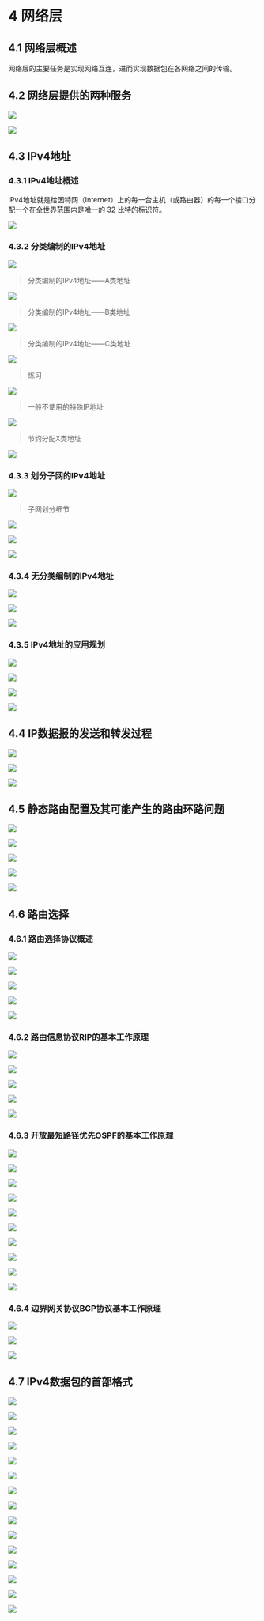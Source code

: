 # 4 网络层

## 4.1 网络层概述

网络层的主要任务是实现网络互连，进而实现数据包在各网络之间的传输。

## 4.2 网络层提供的两种服务

![](./image/2021-11-30-12-04-46.png)

![](./image/2021-11-30-12-06-05.png)

## 4.3 IPv4地址

### 4.3.1 IPv4地址概述

IPv4地址就是给因特网（Internet）上的每一台主机（或路由器）的每一个接口分配一个在全世界范围内是唯一的 32 比特的标识符。

![](./image/2021-11-30-12-09-57.png)

### 4.3.2 分类编制的IPv4地址

![](./image/2021-11-30-12-18-11.png)

> 分类编制的IPv4地址——A类地址

![](./image/2021-11-30-12-26-42.png)

> 分类编制的IPv4地址——B类地址

![](./image/2021-11-30-13-23-40.png)

> 分类编制的IPv4地址——C类地址

![](./image/2021-11-30-13-26-46.png)

> 练习

![](./image/2021-11-30-13-29-08.png)

> 一般不使用的特殊IP地址

![](./image/2021-11-30-13-39-44.png)

> 节约分配X类地址

![](./image/2021-11-30-13-42-52.png)

### 4.3.3 划分子网的IPv4地址

![](./image/2021-11-30-13-48-33.png)

> 子网划分细节

![](./image/2021-11-30-13-51-01.png)

![](./image/2021-11-30-13-54-23.png)

![](./image/2021-11-30-13-58-57.png)

### 4.3.4 无分类编制的IPv4地址

![](./image/2021-11-30-14-04-27.png)

![](./image/2021-11-30-14-57-51.png)

![](./image/2021-11-30-15-00-49.png)

### 4.3.5 IPv4地址的应用规划

![](./image/2021-11-30-15-08-22.png)

![](./image/2021-11-30-15-12-50.png)

![](./image/2021-11-30-15-15-00.png)

![](./image/2021-11-30-15-18-20.png)

## 4.4 IP数据报的发送和转发过程

![](./image/2021-11-30-15-23-22.png)

![](./image/2021-11-30-15-28-53.png)

![](./image/2021-11-30-15-31-04.png)

## 4.5 静态路由配置及其可能产生的路由环路问题

![](./image/2021-11-30-19-42-46.png)

![](./image/2021-11-30-19-48-13.png)

![](./image/2021-11-30-19-50-57.png)

![](./image/2021-11-30-19-55-32.png)

![](./image/2021-11-30-19-57-23.png)

## 4.6 路由选择

### 4.6.1 路由选择协议概述

![](./image/2021-11-30-20-34-47.png)

![](./image/2021-11-30-20-35-34.png)

![](./image/2021-11-30-20-49-05.png)

![](./image/2021-11-30-20-50-25.png)

![](./image/2021-11-30-20-55-14.png)

### 4.6.2 路由信息协议RIP的基本工作原理

![](./image/2021-11-30-21-07-06.png)

![](./image/2021-11-30-21-09-01.png)

![](./image/2021-11-30-21-10-47.png)

![](./image/2021-11-30-21-14-30.png)

![](./image/2021-11-30-21-28-43.png)


### 4.6.3 开放最短路径优先OSPF的基本工作原理

![](./image/2021-11-30-21-33-11.png)

![](./image/2021-11-30-21-34-24.png)

![](./image/2021-11-30-21-36-32.png)

![](./image/2021-11-30-21-38-13.png)

![](./image/2021-11-30-21-39-54.png)

![](./image/2021-11-30-21-41-28.png)

![](./image/2021-11-30-21-42-52.png)

![](./image/2021-11-30-21-44-32.png)

![](./image/2021-11-30-21-46-33.png)

![](./image/2021-11-30-21-49-18.png)

### 4.6.4 边界网关协议BGP协议基本工作原理

![](./image/2021-11-30-22-17-58.png)

![](./image/2021-11-30-22-25-14.png)

![](./image/2021-11-30-22-25-43.png)

## 4.7 IPv4数据包的首部格式

![](./image/2021-11-30-22-31-14.png)

![](./image/2021-11-30-22-30-42.png)

![](./image/2021-11-30-22-33-39.png)

![](./image/2021-11-30-22-38-38.png)

![](./image/2021-11-30-22-40-11.png)

![](./image/2021-11-30-22-42-10.png)

![](./image/2021-11-30-22-46-38.png)

![](./image/2021-11-30-22-48-12.png)

![](./image/2021-11-30-22-50-54.png)

![](./image/2021-11-30-22-52-23.png)

![](./image/2021-11-30-22-53-13.png)

![](./image/2021-11-30-22-56-37.png)

![](./image/2021-11-30-23-01-26.png)

![](./image/2021-11-30-23-02-58.png)

![](./image/2021-11-30-23-04-22.png)